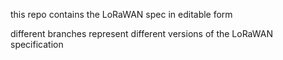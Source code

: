 this repo contains the LoRaWAN spec in editable form

different branches represent different versions of the LoRaWAN specification